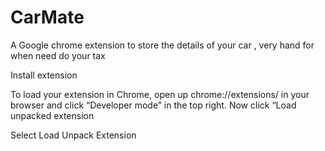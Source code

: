 # CarMate

A Google chrome extension to store the details of your car , very hand for when need do your tax

Install extension 

To load your extension in Chrome, open up chrome://extensions/ in your browser and click “Developer mode” in the top right. Now click “Load unpacked extension

Select Load Unpack Extension



